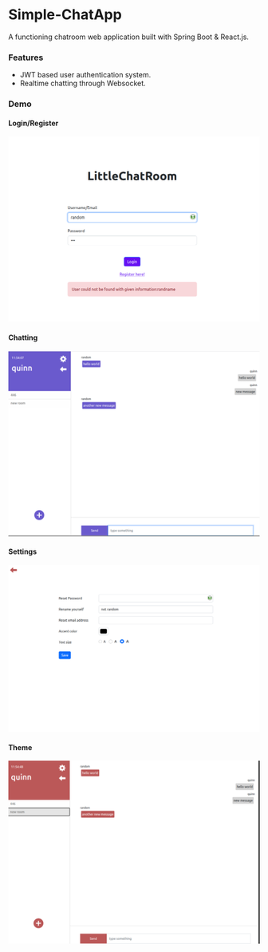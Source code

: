 # Simple-ChatApp

A functioning chatroom web application built with Spring Boot & React.js. 

### Features
- JWT based user authentication system. 
- Realtime chatting through Websocket. 

### Demo 
#### Login/Register
![login](./public/login.png)

#### Chatting
![chat](./public/chat.png)

#### Settings
![settings](./public/settings.png)

#### Theme
![theme](./public/theme.png)
